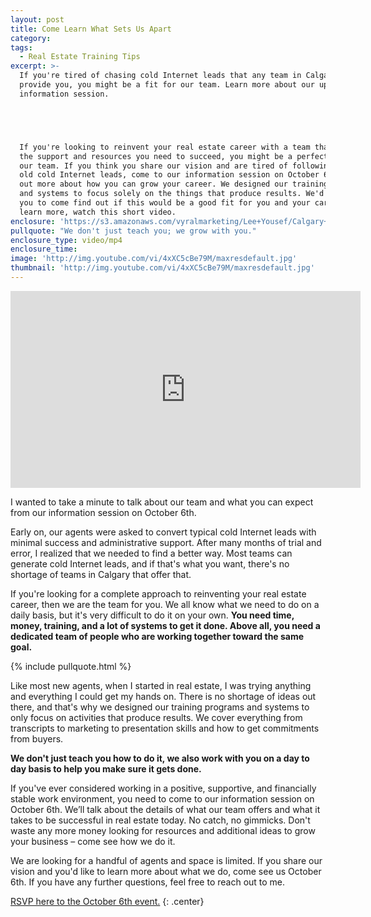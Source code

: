 ```yaml
---
layout: post
title: Come Learn What Sets Us Apart
category:
tags:
  - Real Estate Training Tips
excerpt: >-
  If you're tired of chasing cold Internet leads that any team in Calgary can
  provide you, you might be a fit for our team. Learn more about our upcoming
  information session.





  If you're looking to reinvent your real estate career with a team that provides
  the support and resources you need to succeed, you might be a perfect fit for
  our team. If you think you share our vision and are tired of following the same
  old cold Internet leads, come to our information session on October 6th to find
  out more about how you can grow your career. We designed our training program
  and systems to focus solely on the things that produce results. We'd love for
  you to come find out if this would be a good fit for you and your career. To
  learn more, watch this short video.
enclosure: 'https://s3.amazonaws.com/vyralmarketing/Lee+Yousef/Calgary+Real+Estate+Come+find+out+if+you%27re+a+fit.mp4'
pullquote: "We don't just teach you; we grow with you."
enclosure_type: video/mp4
enclosure_time:
image: 'http://img.youtube.com/vi/4xXC5cBe79M/maxresdefault.jpg'
thumbnail: 'http://img.youtube.com/vi/4xXC5cBe79M/maxresdefault.jpg'
---
```



<iframe src="https://www.youtube.com/embed/4xXC5cBe79M" allowfullscreen="" width="560" height="315" frameborder="0"></iframe>

I wanted to take a minute to talk about our team and what you can expect from our information session on October 6th.

Early on, our agents were asked to convert typical cold Internet leads with minimal success and administrative support. After many months of trial and error, I realized that we needed to find a better way. Most teams can generate cold Internet leads, and if that's what you want, there's no shortage of teams in Calgary that offer that.

If you're looking for a complete approach to reinventing your real estate career, then we are the team for you. We all know what we need to do on a daily basis, but it's very difficult to do it on your own. **You need time, money, training, and a lot of systems to get it done. Above all, you need a dedicated team of people who are working together toward the same goal.**

{% include pullquote.html %}

Like most new agents, when I started in real estate, I was trying anything and everything I could get my hands on. There is no shortage of ideas out there, and that's why we designed our training programs and systems to only focus on activities that produce results. We cover everything from transcripts to marketing to presentation skills and how to get commitments from buyers.

**We don't just teach you how to do it, we also work with you on a day to day basis to help you make sure it gets done.**

If you've ever considered working in a positive, supportive, and financially stable work environment, you need to come to our information session on October 6th. We’ll talk about the details of what our team offers and what it takes to be successful in real estate today. No catch, no gimmicks. Don't waste any more money looking for resources and additional ideas to grow your business – come see how we do it.

We are looking for a handful of agents and space is limited. If you share our vision and you'd like to learn more about what we do, come see us October 6th. If you have any further questions, feel free to reach out to me.

[RSVP here to the October 6th event.](http://leeyousefrecruitme.wixsite.com/joinourteam/join-our-team)
{: .center}